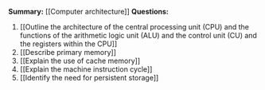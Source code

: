 **Summary:** [[Computer architecture]]
**Questions:**
1. [[Outline the architecture of the central processing unit (CPU) and the functions of the arithmetic logic unit (ALU) and the control unit (CU) and the registers within the CPU]]
2. [[Describe primary memory]]
3. [[Explain the use of cache memory]]
4. [[Explain the machine instruction cycle]]
5. [[Identify the need for persistent storage]]